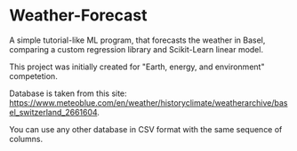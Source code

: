 # Weather-Forecast
A simple tutorial-like ML program, that forecasts the weather in Basel, comparing a custom regression library and Scikit-Learn linear model.

This project was initially created for "Earth, energy, and environment" competetion.

Database is taken from this site: https://www.meteoblue.com/en/weather/historyclimate/weatherarchive/basel_switzerland_2661604.

You can use any other database in CSV format with the same sequence of columns.
